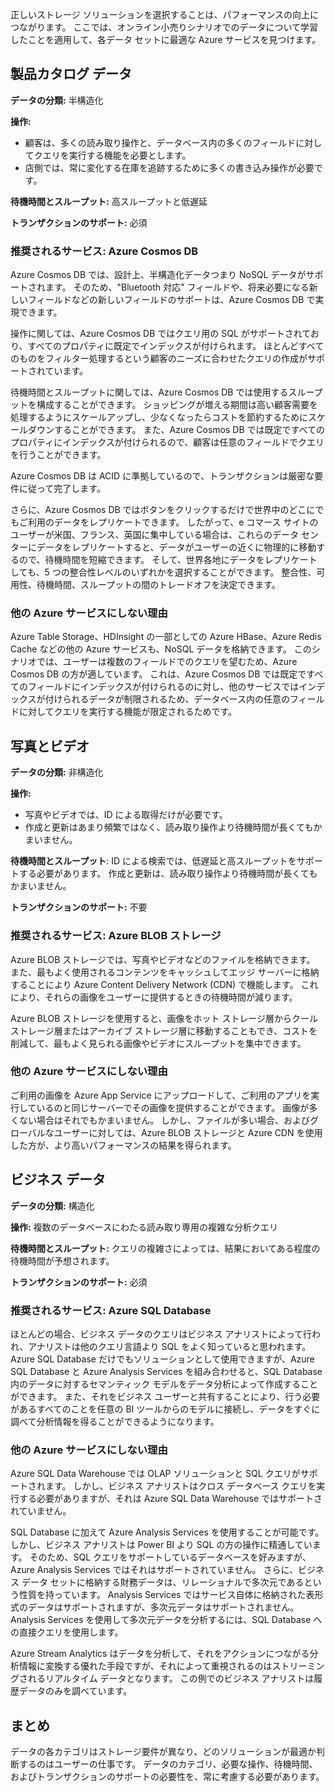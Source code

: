 正しいストレージ ソリューションを選択することは、パフォーマンスの向上につながります。 ここでは、オンライン小売りシナリオでのデータについて学習したことを適用して、各データ セットに最適な Azure サービスを見つけます。 

## <a name="product-catalog-data"></a>製品カタログ データ

**データの分類:** 半構造化

**操作:**

- 顧客は、多くの読み取り操作と、データベース内の多くのフィールドに対してクエリを実行する機能を必要とします。
- 店側では、常に変化する在庫を追跡するために多くの書き込み操作が必要です。

**待機時間とスループット:** 高スループットと低遅延

**トランザクションのサポート:** 必須

### <a name="recommended-service-azure-cosmos-db"></a>推奨されるサービス: Azure Cosmos DB

Azure Cosmos DB では、設計上、半構造化データつまり NoSQL データがサポートされます。 そのため、"Bluetooth 対応" フィールドや、将来必要になる新しいフィールドなどの新しいフィールドのサポートは、Azure Cosmos DB で実現できます。

操作に関しては、Azure Cosmos DB ではクエリ用の SQL がサポートされており、すべてのプロパティに既定でインデックスが付けられます。 ほとんどすべてのものをフィルター処理するという顧客のニーズに合わせたクエリの作成がサポートされています。

待機時間とスループットに関しては、Azure Cosmos DB では使用するスループットを構成することができます。 ショッピングが増える期間は高い顧客需要を処理するようにスケールアップし、少なくなったらコストを節約するためにスケールダウンすることができます。 また、Azure Cosmos DB では既定ですべてのプロパティにインデックスが付けられるので、顧客は任意のフィールドでクエリを行うことができます。

Azure Cosmos DB は ACID に準拠しているので、トランザクションは厳密な要件に従って完了します。

さらに、Azure Cosmos DB ではボタンをクリックするだけで世界中のどこにでもご利用のデータをレプリケートできます。 したがって、e コマース サイトのユーザーが米国、フランス、英国に集中している場合は、これらのデータ センターにデータをレプリケートすると、データがユーザーの近くに物理的に移動するので、待機時間を短縮できます。 そして、世界各地にデータをレプリケートしても、5 つの整合性レベルのいずれかを選択することができます。 整合性、可用性、待機時間、スループットの間のトレードオフを決定できます。

### <a name="why-not-other-azure-services"></a>他の Azure サービスにしない理由

Azure Table Storage、HDInsight の一部としての Azure HBase、Azure Redis Cache などの他の Azure サービスも、NoSQL データを格納できます。 このシナリオでは、ユーザーは複数のフィールドでのクエリを望むため、Azure Cosmos DB の方が適しています。 これは、Azure Cosmos DB では既定ですべてのフィールドにインデックスが付けられるのに対し、他のサービスではインデックスが付けられるデータが制限されるため、データベース内の任意のフィールドに対してクエリを実行する機能が限定されるためです。

## <a name="photos-and-videos"></a>写真とビデオ

**データの分類:** 非構造化

**操作:**

- 写真やビデオでは、ID による取得だけが必要です。
- 作成と更新はあまり頻繁ではなく、読み取り操作より待機時間が長くてもかまいません。

**待機時間とスループット**: ID による検索では、低遅延と高スループットをサポートする必要があります。 作成と更新は、読み取り操作より待機時間が長くてもかまいません。

**トランザクションのサポート:** 不要

### <a name="recommended-service-azure-blob-storage"></a>推奨されるサービス: Azure BLOB ストレージ

Azure BLOB ストレージでは、写真やビデオなどのファイルを格納できます。 また、最もよく使用されるコンテンツをキャッシュしてエッジ サーバーに格納することにより Azure Content Delivery Network (CDN) で機能します。 これにより、それらの画像をユーザーに提供するときの待機時間が減ります。

Azure BLOB ストレージを使用すると、画像をホット ストレージ層からクール ストレージ層またはアーカイブ ストレージ層に移動することもでき、コストを削減して、最もよく見られる画像やビデオにスループットを集中できます。

### <a name="why-not-other-azure-services"></a>他の Azure サービスにしない理由

ご利用の画像を Azure App Service にアップロードして、ご利用のアプリを実行しているのと同じサーバーでその画像を提供することができます。 画像が多くない場合はそれでもかまいません。 しかし、ファイルが多い場合、およびグローバルなユーザーに対しては、Azure BLOB ストレージと Azure CDN を使用した方が、より高いパフォーマンスの結果を得られます。

## <a name="business-data"></a>ビジネス データ

**データの分類:** 構造化

**操作:** 複数のデータベースにわたる読み取り専用の複雑な分析クエリ

**待機時間とスループット:** クエリの複雑さによっては、結果においてある程度の待機時間が予想されます。

**トランザクションのサポート:** 必須

### <a name="recommended-service-azure-sql-database"></a>推奨されるサービス: Azure SQL Database

ほとんどの場合、ビジネス データのクエリはビジネス アナリストによって行われ、アナリストは他のクエリ言語より SQL をよく知っていると思われます。 Azure SQL Database だけでもソリューションとして使用できますが、Azure SQL Database と Azure Analysis Services を組み合わせると、SQL Database 内のデータに対するセマンティック モデルをデータ分析によって作成することができます。 また、それをビジネス ユーザーと共有することにより、行う必要があるすべてのことを任意の BI ツールからのモデルに接続し、データをすぐに調べて分析情報を得ることができるようになります。 

### <a name="why-not-other-azure-services"></a>他の Azure サービスにしない理由

Azure SQL Data Warehouse では OLAP ソリューションと SQL クエリがサポートされます。 しかし、ビジネス アナリストはクロス データベース クエリを実行する必要がありますが、それは Azure SQL Data Warehouse ではサポートされていません。

SQL Database に加えて Azure Analysis Services を使用することが可能です。 しかし、ビジネス アナリストは Power BI より SQL の方の操作に精通しています。 そのため、SQL クエリをサポートしているデータベースを好みますが、Azure Analysis Services ではそれはサポートされていません。 さらに、ビジネス データ セットに格納する財務データは、リレーショナルで多次元であるという性質を持っています。 Analysis Services ではサービス自体に格納された表形式のデータはサポートされますが、多次元データはサポートされません。 Analysis Services を使用して多次元データを分析するには、SQL Database への直接クエリを使用します。

Azure Stream Analytics はデータを分析して、それをアクションにつながる分析情報に変換する優れた手段ですが、それによって重視されるのはストリーミングされるリアルタイム データとなります。 この例でのビジネス アナリストは履歴データのみを調べています。

## <a name="summary"></a>まとめ

データの各カテゴリはストレージ要件が異なり、どのソリューションが最適か判断するのはユーザーの仕事です。 データのカテゴリ、必要な操作、待機時間、およびトランザクションのサポートの必要性を、常に考慮する必要があります。